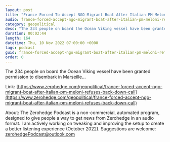 ```yaml
---
layout: post
title: "France Forced To Accept NGO Migrant Boat After Italian PM Meloni Refuses To Back-Down In Call With Macron"
audio: france-forced-accept-ngo-migrant-boat-after-italian-pm-meloni-refuses-back-down-call-0
category: geopolitical
desc: "The 234 people on board the Ocean Viking vessel have been granted permission to disembark in Marseille..."
duration: 00:02:44
length: 164
datetime: Thu, 10 Nov 2022 07:00:00 +0000
tags: podcast
guid: france-forced-accept-ngo-migrant-boat-after-italian-pm-meloni-refuses-back-down-call-0
order: 0
---
```

The 234 people on board the Ocean Viking vessel have been granted permission to disembark in Marseille...

Link: [https://www.zerohedge.com/geopolitical/france-forced-accept-ngo-migrant-boat-after-italian-pm-meloni-refuses-back-down-call](https://www.zerohedge.com/geopolitical/france-forced-accept-ngo-migrant-boat-after-italian-pm-meloni-refuses-back-down-call)

About: The Zerohedge Podcast is a non-commercial, automated program, designed to give people a way to get news from Zerohedge in an audio format.  I am actively working on tweaking and improving the setup to create a better listening experience (October 2022).  Suggestions are welcome: [zerohedgePodcast@outlook.com](mailto:zerohedgePodcast@outlook.com)